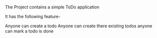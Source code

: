 The Project contains a simple ToDo application

It has the following feature- 

Anyone can create a todo
Anyone can create there existing todos
anyone can mark a todo is done


